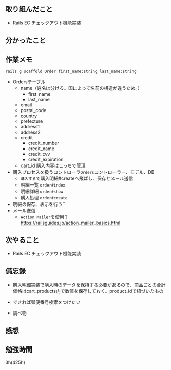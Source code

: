 ## 取り組んだこと
- Rails EC  チェックアウト機能実装

## 分かったこと

## 作業メモ
`rails g scaffold Order first_name:string last_name:string`
- Ordersテーブル
  - name（姓名は分ける。国によって名前の構造が違うため。）
    - first_name
    - last_name
  - email
  - postal_code
  - country
  - prefecture
  - address1
  - address2
  - credit
    - credit_number
    - credit_name
    - credit_cvv
    - credit_expiration
  - cart_id 購入内容はこっちで管理 
- 購入プロセスを扱うコントローラ`Orders`コントローラー、モデル、DB
  - `購入する`で購入明細#createへ飛ばし、保存とメール送信
  - 明細一覧 `order#index`
  - 明細詳細 `order#show`
  - 購入処理 `order#create`
- 明細の保存、表示を行う`` 
- メール送信
  - `Action Mailer`を使用？<br>https://railsguides.jp/action_mailer_basics.html

## 次やること
- Rails EC  チェックアウト機能実装

## 備忘録
  - 購入明細実装で購入時のデータを保持する必要があるので、商品ごとの合計価格はcart_products内で数値を保存しておく。product_idで紐づいたもの 
  - できれば郵便番号検索をつけたい

- 調べ物

## 感想

## 勉強時間
3h(425h)